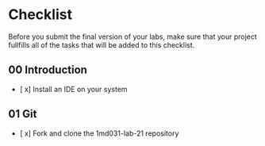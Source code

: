 # Checklist

Before you submit the final version of your labs, make sure that your project fullfills all of the tasks that will be added to this checklist.

## 00 Introduction

- [ x] Install an IDE on your system

## 01 Git

- [ x] Fork and clone the 1md031-lab-21 repository

